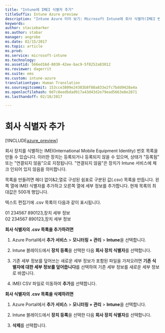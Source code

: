 ```yaml
---
title: "Intune에 IMEI 식별자 추가"
titleSuffix: Intune Azure preview
description: "Intune Azure 미리 보기: Microsoft Intune에 회사 식별자(IMEI 번호)을 추가하는 방법을 알아봅니다. "
keywords: 
author: staciebarker
ms.author: stabar
manager: angrobe
ms.date: 02/15/2017
ms.topic: article
ms.prod: 
ms.service: microsoft-intune
ms.technology: 
ms.assetid: 566ed16d-8030-42ee-bac9-5f8252a83012
ms.reviewer: dagerrit
ms.suite: ems
ms.custom: intune-azure
translationtype: Human Translation
ms.sourcegitcommit: 153cce3809e24303b8f88a833e2fc7bdd9428a4a
ms.openlocfilehash: 0d7c8eedbdad917a43d43d2e79ead5663e8e2871
ms.lasthandoff: 02/18/2017

---
```


# <a name="add-corporate-identifiers"></a>회사 식별자 추가

[!INCLUDE[azure_preview](../includes/azure_preview.md)]

회사 장치를 식별하는 IMEI(International Mobile Equipment Identity) 번호 목록을 만들 수 있습니다. 이러한 장치는 등록되거나 등록되지 않을 수 있으며, 상태가 "등록됨" 또는 "연결되지 않음"으로 지정됩니다. "연결되지 않음"은 장치가 Intune 서비스에 체크 인되어 있지 않음을 의미합니다.

목록을 만들려면 헤더 없이&2;열로 구성된 쉼표로 구분된 값(.csv) 목록을 만듭니다. 왼쪽 열에 IMEI 식별자를 추가하고 오른쪽 열에 세부 정보를 추가합니다. 현재 목록의 최대값은 500개 행입니다.

텍스트 편집기에 .csv 목록이 다음과 같이 표시됩니다.

01 234567 890123,장치 세부 정보</br>
02 234567 890123,장치 세부 정보

**회사 식별자의 .csv 목록을 추가하려면**

1. Azure Portal에서 **추가 서비스** > **모니터링 + 관리** > **Intune**을 선택합니다.

2. Intune 블레이드에서 **장치 등록**을 선택한 다음 **회사 장치 식별자**를 선택합니다.

3. 기존 세부 정보를 덮어쓰는 새로운 세부 정보가 포함된 파일을 가져오려면 **기존 식별자에 대한 세부 정보를 덮어씁니다**를 선택하여 기존 세부 정보를 새로운 세부 정보로 바꿉니다.

4. IMEI CSV 파일로 이동하여 **추가**를 선택합니다.

**회사 식별자의 .csv 목록을 삭제하려면**

1. Azure Portal에서 **추가 서비스** > **모니터링 + 관리** > **Intune**을 선택합니다.

2. Intune 블레이드에서 **장치 등록**을 선택한 다음 **회사 장치 식별자**를 선택합니다.

3. **삭제**를 선택합니다.

